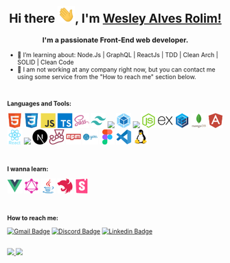 <h1 align="center"> Hi there <img src="https://raw.githubusercontent.com/ABSphreak/ABSphreak/master/gifs/Hi.gif" width="40"/>, I'm <a href="https://github.com/Wesley-AlvesRolim">Wesley Alves Rolim!</a></h1>

<h3 align="center">I'm a passionate Front-End web developer.</h3>

- 🌱 I’m learning about: Node.Js | GraphQL | ReactJs | TDD | Clean Arch | SOLID | Clean Code
- 🔭 I am not working at any company right now, but you can contact me using some service from the "How to reach me" section below.

<br>

**Languages and Tools:**

<code><img height="35" src="https://raw.githubusercontent.com/devicons/devicon/master/icons/html5/html5-original.svg"></code>
<code><img height="35" src="https://raw.githubusercontent.com/devicons/devicon/master/icons/css3/css3-original.svg"></code>
<code><img height="35" src="https://raw.githubusercontent.com/devicons/devicon/master/icons/javascript/javascript-original.svg"></code>
<code><img height="35" src="https://raw.githubusercontent.com/devicons/devicon/master/icons/typescript/typescript-original.svg"></code>
<code><img height="35" src="https://raw.githubusercontent.com/devicons/devicon/master/icons/sass/sass-original.svg"></code>
<code><img height="35" src="https://raw.githubusercontent.com/devicons/devicon/master/icons/tailwindcss/tailwindcss-plain.svg"></code>
<code><img height="35" src="https://styled-components.com/logo.png"></code>
<code><img height="35" src="https://raw.githubusercontent.com/devicons/devicon/master/icons/webpack/webpack-original.svg"></code>
<code><img height="35" src="https://vitejs.dev/logo.svg"></code>
<code><img height="35" src="https://raw.githubusercontent.com/devicons/devicon/master/icons/nodejs/nodejs-original.svg"></code>
<code><img height="35" src="https://raw.githubusercontent.com/devicons/devicon/master/icons/express/express-original.svg"></code>
<code><img height="35" src="https://raw.githubusercontent.com/devicons/devicon/master/icons/sequelize/sequelize-original.svg"></code>
<code><img height="35" src="https://raw.githubusercontent.com/devicons/devicon/master/icons/mongodb/mongodb-original-wordmark.svg"></code>
<code><img height="35" src="https://raw.githubusercontent.com/devicons/devicon/master/icons/angularjs/angularjs-plain.svg"></code>
<code><img height="35" src="https://raw.githubusercontent.com/devicons/devicon/master/icons/react/react-original-wordmark.svg"></code>
<code><img height="35" src="https://reactnative.dev/img/favicon.ico"></code>
<code><img height="35" src="https://raw.githubusercontent.com/devicons/devicon/master/icons/nextjs/nextjs-original.svg"></code>
<code><img height="35" src="https://raw.githubusercontent.com/devicons/devicon/master/icons/jest/jest-plain.svg"></code>
<code><img height="35" src="https://raw.githubusercontent.com/devicons/devicon/master/icons/npm/npm-original-wordmark.svg"></code>
<code><img height="35" src="https://raw.githubusercontent.com/devicons/devicon/master/icons/yarn/yarn-original-wordmark.svg"></code>
<code><img height="35" src="https://raw.githubusercontent.com/devicons/devicon/master/icons/figma/figma-original.svg"></code>
<code><img height="35" src="https://raw.githubusercontent.com/devicons/devicon/master/icons/vscode/vscode-original.svg"></code>
<code><img height="35" src="https://raw.githubusercontent.com/devicons/devicon/master/icons/linux/linux-original.svg"></code>

<br>

**I wanna learn:**

<code><img height="35" src="https://raw.githubusercontent.com/devicons/devicon/master/icons/vuejs/vuejs-original.svg"></code>
<code><img height="35" src="https://raw.githubusercontent.com/devicons/devicon/master/icons/graphql/graphql-plain.svg"></code>
<code><img height="35" src="https://raw.githubusercontent.com/devicons/devicon/master/icons/java/java-original.svg"></code>
<code><img height="35" src="https://raw.githubusercontent.com/devicons/devicon/master/icons/nestjs/nestjs-plain.svg"></code>
<code><img height="35" src="https://raw.githubusercontent.com/devicons/devicon/master/icons/storybook/storybook-original.svg"></code>

<br>

**How to reach me:**

[![Gmail Badge](https://camo.githubusercontent.com/571384769c09e0c66b45e39b5be70f68f552db3e2b2311bc2064f0d4a9f5983b/68747470733a2f2f696d672e736869656c64732e696f2f62616467652f476d61696c2d4431343833363f7374796c653d666f722d7468652d6261646765266c6f676f3d676d61696c266c6f676f436f6c6f723d7768697465)](mailto:walvesrolim@gmail.com)
[![Discord Badge](https://camo.githubusercontent.com/f868f43f3c084669121e55e633ca5c3e11d382872ab7db663789f5c736c71a43/68747470733a2f2f696d672e736869656c64732e696f2f62616467652f446973636f72642d3538363546323f7374796c653d666f722d7468652d6261646765266c6f676f3d646973636f7264266c6f676f436f6c6f723d7768697465)](https://discordapp.com/users/693135929992544307)
[![Linkedin Badge](https://camo.githubusercontent.com/a80d00f23720d0bc9f55481cfcd77ab79e141606829cf16ec43f8cacc7741e46/68747470733a2f2f696d672e736869656c64732e696f2f62616467652f4c696e6b6564496e2d3030373742353f7374796c653d666f722d7468652d6261646765266c6f676f3d6c696e6b6564696e266c6f676f436f6c6f723d7768697465)](https://www.linkedin.com/in/wesley-alves-rolim-2bba1b209/)

<br>

<a href="https://github.com/Wesley-AlvesRolim?tab=repositories">
  <img src="https://github-readme-stats.vercel.app/api?username=Wesley-AlvesRolim&show_icons=true&theme=tokyonight"/>
</a>

<a href="https://github.com/Wesley-AlvesRolim?tab=repositories">
  <img src="https://github-readme-stats.vercel.app/api/top-langs/?username=Wesley-AlvesRolim&layout=compact&theme=material-palenight"/>
</a>
